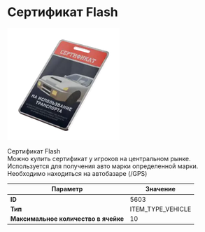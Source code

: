 # Сертификат Flash

![Item Image](../img/5603.webp?raw=true)

Сертификат Flash<br>Можно купить сертификат у игроков на центральном рынке.<br>Используется для получения авто марки определенной марки.<br>Необходимо находиться на автобазаре (/GPS)


| Параметр | Значение |
|----------|----------|
| **ID** | 5603 |
| **Тип** | ITEM_TYPE_VEHICLE |
| **Максимальное количество в ячейке** | 10 |


